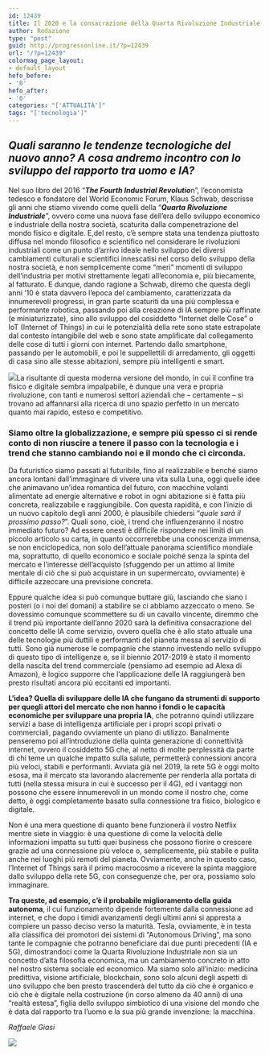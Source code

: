 ```yaml
---
id: 12439
title: Il 2020 e la consacrazione della Quarta Rivoluzione Industriale
author: Redazione
type: "post"
guid: http://progressonline.it/?p=12439
url: "/?p=12439"
colormag_page_layout:
- default_layout
hefo_before:
- '0'
hefo_after:
- '0'
categories: "['ATTUALITÀ']"
tags: "['tecnologia']"
---
```


## *Quali saranno le tendenze tecnologiche del nuovo anno? A cosa andremo incontro con lo sviluppo del rapporto tra uomo e IA?*

Nel suo libro del 2016 “***The Fourth Industrial Revolutio***n”, l’economista tedesco e fondatore del World Economic Forum, Klaus Schwab, descrisse gli anni che stiamo vivendo come quelli della “***Quarta Rivoluzione Industriale***”, ovvero come una nuova fase dell’era dello sviluppo economico e industriale della nostra società, scaturita dalla compenetrazione del mondo fisico e digitale. E,del resto, c’è sempre stata una tendenza piuttosto diffusa nel mondo filosofico e scientifico nel considerare le rivoluzioni industriali come un punto d’arrivo ideale nello sviluppo dei diversi cambiamenti culturali e scientifici innescatisi nel corso dello sviluppo della nostra società, e non semplicemente come “meri” momenti di sviluppo dell’industria per motivi strettamente legati all’economia e, più biecamente, al fatturato. E dunque, dando ragione a Schwab, diremo che questa degli anni ’10 è stata davvero l’epoca del cambiamento, caratterizzata da innumerevoli progressi, in gran parte scaturiti da una più complessa e performante robotica, passando poi alla creazione di IA sempre più raffinate (e miniaturizzate), sino allo sviluppo del cosiddetto “Internet delle Cose” o IoT (Internet of Things) in cui le potenzialità della rete sono state estrapolate dal contesto intangibile del web e sono state amplificate dal collegamento delle cose di tutti i giorni con internet. Partendo dallo smartphone, passando per le automobili, e poi le suppellettili di arredamento, gli oggetti di casa sino alle stesse abitazioni, sempre più intelligenti e smart.

![](https://progressonline.it/wp-content/uploads/2020/01/industry-2630319_640-300x212.jpg)La risultante di questa moderna versione del mondo, in cui il confine tra fisico e digitale sembra impalpabile, è dunque una vera e propria rivoluzione, con tanti e numerosi settori aziendali che – certamente – si trovano ad affannarsi alla ricerca di uno spazio perfetto in un mercato quanto mai rapido, esteso e competitivo.

### Siamo oltre la globalizzazione, e sempre più spesso ci si rende conto di non riuscire a tenere il passo con la tecnologia e i trend che stanno cambiando noi e il mondo che ci circonda.

Da futuristico siamo passati al futuribile, fino al realizzabile e benché siamo ancora lontani dall’immaginare di vivere una vita sulla Luna, oggi quelle idee che animavano un’idea romantica del futuro, con macchine volanti alimentate ad energie alternative e robot in ogni abitazione si è fatta più concreta, realizzabile e raggiungibile. Con questa rapidità, e con l’inizio di un nuovo capitolo degli anni 2000, è plausibile chiedersi “*quale sarà il prossimo passo?*”. Quali sono, cioè, i trend che influenzeranno il nostro immediato futuro? Ad essere onesti è difficile rispondere nei limiti di un piccolo articolo su carta, in quanto occorrerebbe una conoscenza immensa, se non enciclopedica, non solo dell’attuale panorama scientifico mondiale ma, soprattutto, di quello economico e sociale poiché senza la spinta del mercato e l’interesse dell’acquisto (sfuggendo per un attimo al limite mentale di ciò che si può acquistare in un supermercato, ovviamente) è difficile azzeccare una previsione concreta.

Eppure qualche idea si può comunque buttare giù, lasciando che siano i posteri (o i noi del domani) a stabilire se ci abbiamo azzeccato o meno. Se dovessimo comunque scommettere su di un cavallo vincente, diremmo che il trend più importante dell’anno 2020 sarà la definitiva consacrazione del concetto delle IA come servizio, ovvero quella che è allo stato attuale una delle tecnologie più duttili e performanti del pianeta messa al servizio di tutti. Sono già numerose le compagnie che stanno investendo nello sviluppo di questo tipo di intelligenze e, se il biennio 2017-2019 è stato il momento della nascita del trend commerciale (pensiamo ad esempio ad Alexa di Amazon), è logico supporre che l’applicazione delle IA raggiungerà ben presto risultati ancora più eccitanti ed importanti.

**L’idea? Quella di sviluppare delle IA che fungano da strumenti di supporto per quegli attori del mercato che non hanno i fondi o le capacità economiche per sviluppare una propria IA**, che potranno quindi utilizzare servizi a base di intelligenza artificiale per i propri scopi privati o commerciali, pagando ovviamente un piano di utilizzo. Banalmente penseremo poi all’introduzione della quinta generazione di connettività internet, ovvero il cosiddetto 5G che, al netto di molte perplessità da parte di chi teme un qualche impatto sulla salute, permetterà connessioni ancora più veloci, stabili e performanti. Avviata già nel 2019, la rete 5G è oggi molto esosa, ma il mercato sta lavorando alacremente per renderla alla portata di tutti (nella stessa misura in cui è successo per il 4G), ed i vantaggi non possono che essere innumerevoli in un mondo come il nostro che, come detto, è oggi completamente basato sulla connessione tra fisico, biologico e digitale.

Non è una mera questione di quanto bene funzionerà il vostro Netflix mentre siete in viaggio: è una questione di come la velocità delle informazioni impatta su tutti quei business che possono fiorire o crescere grazie ad una connessione più veloce o, semplicemente, più stabile e pulita anche nei luoghi più remoti del pianeta. Ovviamente, anche in questo caso, l’Internet of Things sarà il primo macrocosmo a ricevere la spinta maggiore dallo sviluppo della rete 5G, con conseguenze che, per ora, possiamo solo immaginare.

**Tra queste, ad esempio, c’è il probabile miglioramento della guida autonoma**, il cui funzionamento dipende fortemente dalla connessione ad internet, e che dopo i timidi avanzamenti degli ultimi anni si appresta a compiere un passo deciso verso la maturità. Tesla, ovviamente, è in testa alla classifica dei promotori dei sistemi di “Autonomous Driving”, ma sono tante le compagnie che potranno beneficiare dai due punti precedenti (IA e 5G), dimostrandoci come la Quarta Rivoluzione Industriale non sia un concetto d’alta filosofia economica, ma un cambiamento concreto in atto nel nostro sistema sociale ed economico. Ma siamo solo all’inizio: medicina predittiva, visione artificiale, blockchain, sono solo alcuni degli aspetti di uno sviluppo che ben presto trascenderà del tutto da ciò che è organico e ciò che è digitale nella costruzione (in corso almeno da 40 anni) di una “realtà estesa”, figlia dello sviluppo simbiotico di una visione del mondo che è data dal rapporto tra l’uomo e la sua più grande invenzione: la macchina.

*Raffaele Giasi*

![](https://progressonline.it/wp-content/uploads/2018/10/giasi.jpg)